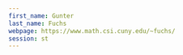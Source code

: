 ```yaml
---
first_name: Gunter
last_name: Fuchs
webpage: https://www.math.csi.cuny.edu/~fuchs/
session: st
---
```

